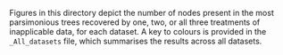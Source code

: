 Figures in this directory depict the number of nodes present in the most parsimonious
trees recovered by one, two, or all three treatments of inapplicable data, for each dataset.
A key to colours is provided in the `_All_datasets` file, which summarises the results
across all datasets.